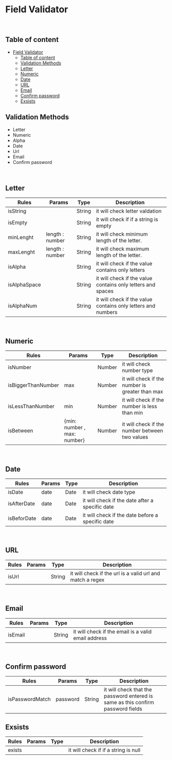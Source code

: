 # Field Validator

&nbsp;

## Table of content

- [Field Validator](#field-validator)
  - [Table of content](#table-of-content)
  - [Validation Methods](#validation-methods)
  - [Letter](#letter)
  - [Numeric](#numeric)
  - [Date](#date)
  - [URL](#url)
  - [Email](#email)
  - [Confirm password](#confirm-password)
  - [Exsists](#exsists)

## Validation Methods

- Letter
- Numeric
- Alpha
- Date
- Url
- Email
- Confirm password

&nbsp;

## Letter

| Rules        | Params          | Type   | Description                                                  |
| ------------ | --------------- | ------ | ------------------------------------------------------------ |
| isString     |                 | String | it will check letter valdation                               |
| isEmpty      |                 | String | it will check if if a string is empty                        |
| minLenght    | length : number | String | it will check minimum length of the letter.                  |
| maxLenght    | length : number | String | it will check maximum length of the letter.                  |
| isAlpha      |                 | String | it will check if the value contains only letters             |
| isAlphaSpace |                 | String | it will check if the value contains only letters and spaces  |
| isAlphaNum   |                 | String | it will check if the value contains only letters and numbers |

&nbsp;

## Numeric

| Rules              | Params                      | Type   | Description                                     |
| ------------------ | --------------------------- | ------ | ----------------------------------------------- |
| isNumber           |                             | Number | it will check number type                       |
| isBiggerThanNumber | max                         | Number | it will check if the number is greater than max |
| isLessThanNumber   | min                         | Number | it will check if the number is less than min    |
| isBetween          | {min: number , max: number} | Number | it will check if the number between two values  |

&nbsp;

## Date

| Rules       | Params | Type | Description                                      |
| ----------- | ------ | ---- | ------------------------------------------------ |
| isDate      | date   | Date | it will check date type                          |
| isAfterDate | date   | Date | it will check if the date after a specific date  |
| isBeforDate | date   | Date | it will check if the date before a specific date |

&nbsp;

## URL

| Rules | Params | Type   | Description                                               |
| ----- | ------ | ------ | --------------------------------------------------------- |
| isUrl |        | String | it will check if the url is a valid url and match a regex |

&nbsp;

## Email

| Rules   | Params | Type   | Description                                         |
| ------- | ------ | ------ | --------------------------------------------------- |
| isEmail |        | String | it will check if the email is a valid email address |

&nbsp;

## Confirm password

| Rules           | Params   | Type   | Description                                                                     |
| --------------- | -------- | ------ | ------------------------------------------------------------------------------- |
| isPasswordMatch | password | String | it will check that the password entered is same as this confirm password fields |

## Exsists

| Rules  | Params | Type | Description                          |
| ------ | ------ | ---- | ------------------------------------ |
| exists |        |      | it will check if if a string is null |
